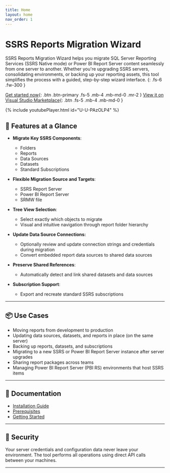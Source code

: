 ```yaml
---
title: Home
layout: home
nav_order: 1
---
```



# SSRS Reports Migration Wizard

SSRS Reports Migration Wizard helps you migrate SQL Server Reporting Services (SSRS Native mode) or Power BI Report Server content seamlessly from one server to another.
Whether you're upgrading SSRS servers, consolidating environments, or backing up your reporting assets, this tool simplifies the process with a guided, step-by-step wizard interface.
{: .fs-6 .fw-300 }

[Get started now](https://ssrsmigrationwizard.azureops.org/download/){: .btn .btn-primary .fs-5 .mb-4 .mb-md-0 .mr-2 }
[View it on Visual Studio Marketplace](https://marketplace.visualstudio.com/items?itemName=AzureOps.srmw2022){: .btn .fs-5 .mb-4 .mb-md-0 }

{% include youtubePlayer.html id="U-U-PAzOLP4" %}

## 🚀 Features at a Glance

- **Migrate Key SSRS Components**:
  - Folders
  - Reports
  - Data Sources
  - Datasets
  - Standard Subscriptions

- **Flexible Migration Source and Targets**:
  - SSRS Report Server
  - Power BI Report Server
  - SRMW file

- **Tree View Selection**:
  - Select exactly which objects to migrate
  - Visual and intuitive navigation through report folder hierarchy
 
- **Update Data Source Connections:**  
  - Optionally review and update connection strings and credentials during migration
  - Convert embedded report data sources to shared data sources

- **Preserve Shared References**:
  - Automatically detect and link shared datasets and data sources

- **Subscription Support**:
  - Export and recreate standard SSRS subscriptions

---

## 📦 Use Cases

- Moving reports from development to production
- Updating data sources, datasets, and reports in place (on the same server)
- Backing up reports, datasets, and subscriptions
- Migrating to a new SSRS or Power BI Report Server instance after server upgrades
- Sharing report packages across teams
- Managing Power BI Report Server (PBI RS) environments that host SSRS items

---

## 📘 Documentation

- [Installation Guide](https://ssrsmigrationwizard.azureops.org/download/)
- [Prerequisites](https://ssrsmigrationwizard.azureops.org/docs/prerequisites.html)
- [Getting Started](https://ssrsmigrationwizard.azureops.org/getting-started/)

---

## 🔐 Security

Your server credentials and configuration data never leave your environment. The tool performs all operations using direct API calls between your machines.

---
